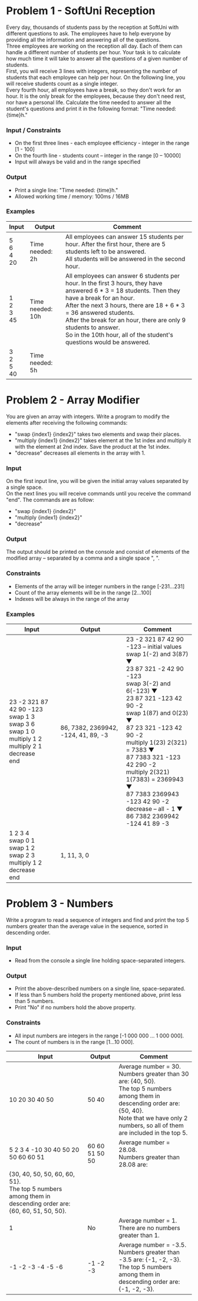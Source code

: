 # Problem 1 - SoftUni Reception
Every day, thousands of students pass by the reception at SoftUni with different questions to ask. The employees have to help everyone by providing all the information and answering all of the questions.  
Three employees are working on the reception all day. Each of them can handle a different number of students per hour. Your task is to calculate how much time it will take to answer all the questions of a given number of students.  
First, you will receive 3 lines with integers, representing the number of students that each employee can help per hour. On the following line, you will receive students count as a single integer.  
Every fourth hour, all employees have a break, so they don't work for an hour. It is the only break for the employees, because they don't need rest, nor have a personal life. Calculate the time needed to answer all the student's questions and print it in the following format: "Time needed: {time}h."  
### Input / Constraints
*	On the first three lines -  each employee efficiency -  integer in the range [1 - 100]
*	On the fourth line - students count – integer in the range [0 – 10000]
*	Input will always be valid and in the range specified
### Output
*	Print a single line: "Time needed: {time}h."
*	Allowed working time / memory: 100ms / 16MB
### Examples

| Input | Output | Comment |
| ----- | ------ | ------ |
| 5<br />6<br />4<br />20 | Time needed: 2h | All employees can answer 15 students per hour. After the first hour, there are 5 students left to be answered.<br />All students will be answered in the second hour. |
| 1<br />2<br />3<br />45 | Time needed: 10h | All employees can answer 6 students per hour. In the first 3 hours, they have answered 6 * 3 = 18 students. Then they have a break for an hour.<br />After the next 3 hours, there are 18 + 6 * 3 = 36 answered students.<br />After the break for an hour, there are only 9 students to answer.<br />So in the 10th hour, all of the student's questions would be answered. |
| 3<br />2<br />5<br />40 | Time needed: 5h |  |

# Problem 2 - Array Modifier
You are given an array with integers. Write a program to modify the elements after receiving the following commands:  
*	"swap {index1} {index2}" takes two elements and swap their places.
*	"multiply {index1} {index2}" takes element at the 1st index and multiply it with the element at 2nd index. Save the product at the 1st index.
*	"decrease" decreases all elements in the array with 1.
### Input
On the first input line, you will be given the initial array values separated by a single space.  
On the next lines you will receive commands until you receive the command "end". The commands are as follow:  
*	"swap {index1} {index2}"
*	"multiply {index1} {index2}"
*	"decrease"
### Output
The output should be printed on the console and consist of elements of the modified array – separated by a comma and a single space ", ".  
### Constraints
*	Elements of the array will be integer numbers in the range [-231...231]
*	Count of the array elements will be in the range [2...100]
*	Indexes will be always in the range of the array
### Examples

| Input | Output | Comment |
| ----- | ------ | ------ |
| 23 -2 321 87 42 90 -123<br />swap 1 3<br />swap 3 6<br />swap 1 0<br />multiply 1 2<br />multiply 2 1<br />decrease<br />end | 86, 7382, 2369942, -124, 41, 89, -3 | 23 -2 321 87 42 90 -123 – initial values<br />swap 1(-2) and 3(87) ▼<br />23 87 321 -2 42 90 -123<br />swap 3(-2) and 6(-123) ▼<br />23 87 321 -123 42 90 -2<br />swap 1(87) and 0(23) ▼<br />87 23 321 -123 42 90 -2<br />multiply 1(23) 2(321) = 7383 ▼<br />87 7383 321 -123 42 290 -2<br />multiply 2(321) 1(7383) = 2369943 ▼<br />87 7383 2369943 -123 42 90 -2<br />decrease – all - 1 ▼<br />86 7382 2369942 -124 41 89 -3 |
| 1 2 3 4<br />swap 0 1<br />swap 1 2<br />swap 2 3<br />multiply 1 2<br />decrease<br />end | 1, 11, 3, 0 |  |

# Problem 3 - Numbers
Write a program to read a sequence of integers and find and print the top 5 numbers greater than the average value in the sequence, sorted in descending order.  
### Input
*	Read from the console a single line holding space-separated integers.
### Output
*	Print the above-described numbers on a single line, space-separated. 
*	If less than 5 numbers hold the property mentioned above, print less than 5 numbers. 
*	Print "No" if no numbers hold the above property.
### Constraints
*	All input numbers are integers in the range [-1 000 000 … 1 000 000]. 
*	The count of numbers is in the range [1…10 000].

| Input | Output | Comment |
| ----- | ------ | ------ |
| 10 20 30 40 50 | 50 40 | Average number = 30.<br />  Numbers greater than 30 are: {40, 50}.<br />  The top 5 numbers among them in descending order are: {50, 40}.  <br />Note that we have only 2 numbers, so all of them are included in the top 5.   |
| 5 2 3 4 -10 30 40 50 20 50 60 60 51 | 60 60 51 50 50 | Average number = 28.08.<br />  Numbers greater than 28.08 are:  
{30, 40, 50, 50, 60, 60, 51}.<br />  The top 5 numbers among them in descending order are: {60, 60, 51, 50, 50}.   |
| 1 | No | Average number = 1.<br />There are no numbers greater than 1. |
| -1 -2 -3 -4 -5 -6 | -1 -2 -3 | Average number = -3.5.<br />Numbers greater than -3.5 are: {-1, -2, -3}.<br />The top 5 numbers among them in descending order are: {-1, -2, -3}. |
